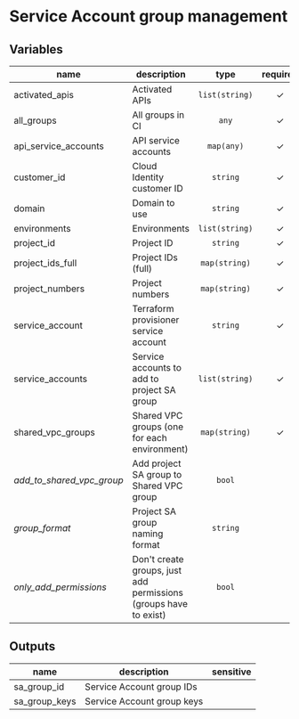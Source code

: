 # Service Account group management

<!-- BEGIN TFDOC -->
## Variables

| name | description | type | required | default |
|---|---|:---: |:---:|:---:|
| activated_apis | Activated APIs | <code title="list&#40;string&#41;">list(string)</code> | ✓ |  |
| all_groups | All groups in CI | <code title="">any</code> | ✓ |  |
| api_service_accounts | API service accounts | <code title="map&#40;any&#41;">map(any)</code> | ✓ |  |
| customer_id | Cloud Identity customer ID | <code title="">string</code> | ✓ |  |
| domain | Domain to use | <code title="">string</code> | ✓ |  |
| environments | Environments | <code title="list&#40;string&#41;">list(string)</code> | ✓ |  |
| project_id | Project ID | <code title="">string</code> | ✓ |  |
| project_ids_full | Project IDs (full) | <code title="map&#40;string&#41;">map(string)</code> | ✓ |  |
| project_numbers | Project numbers | <code title="map&#40;string&#41;">map(string)</code> | ✓ |  |
| service_account | Terraform provisioner service account | <code title="">string</code> | ✓ |  |
| service_accounts | Service accounts to add to project SA group | <code title="list&#40;string&#41;">list(string)</code> | ✓ |  |
| shared_vpc_groups | Shared VPC groups (one for each environment) | <code title="map&#40;string&#41;">map(string)</code> | ✓ |  |
| *add_to_shared_vpc_group* | Add project SA group to Shared VPC group | <code title="">bool</code> |  | <code title="">false</code> |
| *group_format* | Project SA group naming format | <code title="">string</code> |  | <code title="">%project%-serviceaccounts-%env%</code> |
| *only_add_permissions* | Don't create groups, just add permissions (groups have to exist) | <code title="">bool</code> |  | <code title="">false</code> |

## Outputs

| name | description | sensitive |
|---|---|:---:|
| sa_group_id | Service Account group IDs |  |
| sa_group_keys | Service Account group keys |  |
<!-- END TFDOC -->
